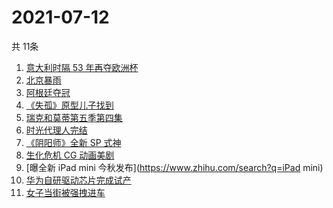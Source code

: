 # 2021-07-12
  共 11条

  <!-- BEGIN -->
  <!-- 最后更新时间:Mon Jul 12 2021 07:09:16 GMT+0000 (Coordinated Universal Time) -->
  1. [意大利时隔 53 年再夺欧洲杯](https://www.zhihu.com/search?q=欧洲杯)
1. [北京暴雨](https://www.zhihu.com/search?q=北京暴雨)
1. [阿根廷夺冠](https://www.zhihu.com/search?q=阿根廷赢了)
1. [《失孤》原型儿子找到](https://www.zhihu.com/search?q=失孤)
1. [瑞克和莫蒂第五季第四集](https://www.zhihu.com/search?q=瑞克和莫蒂)
1. [时光代理人完结](https://www.zhihu.com/search?q=时光代理人)
1. [《阴阳师》全新 SP 式神](https://www.zhihu.com/search?q=阴阳师)
1. [生化危机 CG 动画美剧](https://www.zhihu.com/search?q=生化危机：无尽黑暗)
1. [曝全新 iPad mini 今秋发布](https://www.zhihu.com/search?q=iPad mini)
1. [华为自研驱动芯片完成试产](https://www.zhihu.com/search?q=华为自研芯片)
1. [女子当街被强拽进车](https://www.zhihu.com/search?q=女子被强拽进车)
  <!-- END -->
  